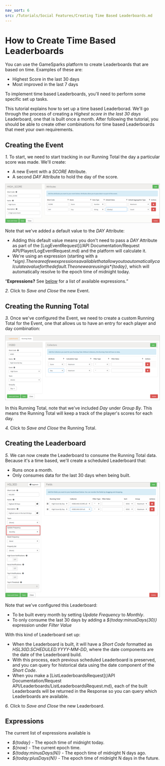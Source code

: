 ```yaml
---
nav_sort: 6
src: /Tutorials/Social Features/Creating Time Based Leaderboards.md
---
```


# How to Create Time Based Leaderboards

You can use the GameSparks platform to create Leaderboards that are based on time. Examples of these are:

  * Highest Score in the last 30 days
  * Most improved in the last 7 days


To implement time based Leaderboards, you'll need to perform some specific set up tasks.

This tutorial explains how to set up a time based Leaderborad. We'll go through the process of creating a *Highest score in the last 30 days* Leaderboard, one that is built once a month. After following the tutorial, you should be able to create other combinations for time based Leaderboards that meet your own requirements.

## Creating the Event

*1.* To start, we need to start tracking in our Running Total the day a particular score was made. We'll create:
* A new Event with a *SCORE* Attribute.
* A second *DAY* Attribute to hold the day of the score.

![](img/TimeLDR/7.png)

Note that we've added a default value to the *DAY* Attribute:
* Adding this default value means you don't need to pass a *DAY* Attribute as part of the [LogEventRequest](/API Documentation/Request API/Player/LogEventRequest.md) and the platform will calculate it.
* We're using an expression (starting with a *$* sign). There are a few expressions available that allow you to automatically calculate a value for the default. The one we are using is *${today}*, which will automatically resolve to the epoch time of midnight today.

<q>**Expressions?** See [below](#Expressions) for a list of available expressions.</q>

*2.* Click to *Save and Close* the new Event.

## Creating the Running Total

*3.* Once we've configured the Event, we need to create a custom Running Total for the Event, one that allows us to have an entry for each player and day combination:

![](img/TimeLDR/8.png)

In this Running Total, note that we've included *Day* under *Group By*. This means the Running Total will keep a track of the player's scores for each day.

*4.* Click to *Save and Close* the Running Total.

## Creating the Leaderboard

*5.* We can now create the Leaderboard to consume the Running Total data. Because it's a time based, we'll create a scheduled Leaderboard that:
* Runs once a month.
* Only consumes data for the last 30 days when being built.

![](img/TimeLDR/9.png)

Note that we've configured this Leaderboard:
* To be built every month by setting *Update Frequency* to *Monthly*.
* To only consume the last 30 days by adding a *${today:minusDays(30)}* expression under *Filter Value*

With this kind of Leaderboard set up:
* When the Leaderboard is built, it will have a *Short Code* formatted as *HSL30D.SCHEDULED.YYYY-MM-DD*, where the date components are the date of the Leaderboard build.
* With this process, each previous scheduled Leaderboard is preserved, and you can query for historical data using the date component of the *Short Code*.
* When you make a [ListLeaderboardsRequest](/API Documentation/Request API/Leaderboards/ListLeaderboardsRequest.md), each of the built Leaderboards will be returned in the Response so you can query which Leaderboards are available.

*6.* Click to *Save and Close* the new Leaderboard.

## Expressions

The current list of expressions available is

  * *${today}* - The epoch time of midnight today.
  * *${now}* - The current epoch time.
  * *${today:minusDays(N)}* - The epoch time of midnight N days ago.
  * *${today:plusDays(N)}* - The epoch time of midnight N days in the future.
